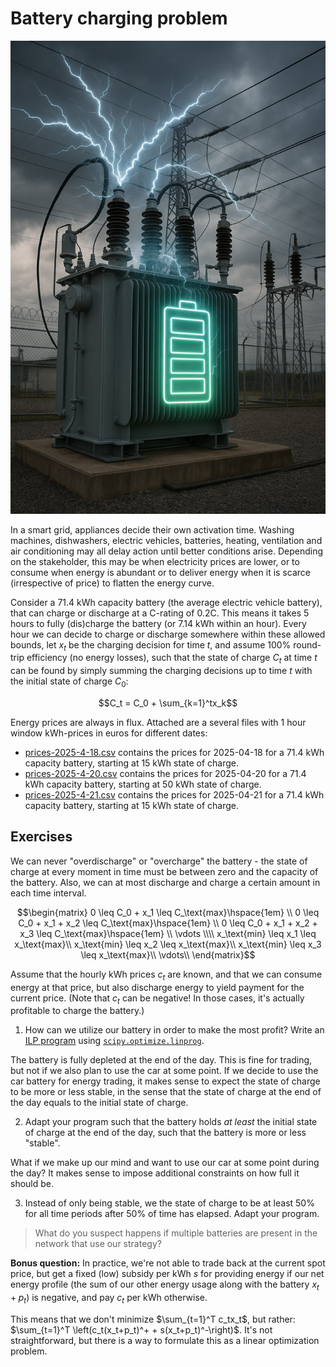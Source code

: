 # Battery charging problem

![Charging battery](charging_battery.png "Generated by ChatGPT")

In a smart grid, appliances decide their own activation time. Washing machines, dishwashers, electric vehicles, batteries, heating, ventilation and air conditioning may all delay action until better conditions arise. Depending on the stakeholder, this may be when electricity prices are lower, or to consume when energy is abundant or to deliver energy when it is scarce (irrespective of price) to flatten the energy curve.

Consider a 71.4 kWh capacity battery (the average electric vehicle battery), that can charge or discharge at a C-rating of 0.2C. This means it takes 5 hours to fully (dis)charge the battery (or 7.14 kWh within an hour). Every hour we can decide to charge or discharge somewhere within these allowed bounds, let $x_t$ be the charging decision for time $t$, and assume 100% round-trip efficiency (no energy losses), such that the state of charge $C_t$ at time $t$ can be found by simply summing the charging decisions up to time $t$ with the initial state of charge $C_0$:

$$C_t = C_0 + \sum_{k=1}^tx_k$$

Energy prices are always in flux. Attached are a several files with 1 hour window kWh-prices in euros for different dates:

- [prices-2025-4-18.csv](prices-2025-4-18.csv) contains the prices for 2025-04-18 for a 71.4 kWh capacity battery, starting at 15 kWh state of charge.
- [prices-2025-4-20.csv](prices-2025-4-20.csv) contains the prices for 2025-04-20 for a 71.4 kWh capacity battery, starting at 50 kWh state of charge.
- [prices-2025-4-21.csv](prices-2025-4-21.csv) contains the prices for 2025-04-21 for a 71.4 kWh capacity battery, starting at 15 kWh state of charge.

## Exercises

We can never "overdischarge" or "overcharge" the battery - the state of charge at every moment in time must be between zero and the capacity of the battery. Also, we can at most discharge and charge a certain amount in each time interval.

$$\begin{matrix}
0 \leq C_0 + x_1 \leq C_\text{max}\hspace{1em} \\
0 \leq C_0 + x_1 + x_2 \leq C_\text{max}\hspace{1em} \\
0 \leq C_0 + x_1 + x_2 + x_3 \leq C_\text{max}\hspace{1em} \\
\vdots \\\\
x_\text{min} \leq x_1 \leq x_\text{max}\\
x_\text{min} \leq x_2 \leq x_\text{max}\\
x_\text{min} \leq x_3 \leq x_\text{max}\\
\vdots\\
\end{matrix}$$

Assume that the hourly kWh prices $c_t$ are known, and that we can consume energy at that price, but also discharge energy to yield payment for the current price. (Note that $c_t$ can be negative! In those cases, it's actually profitable to charge the battery.)

1. How can we utilize our battery in order to make the most profit? Write an [ILP program](https://en.wikipedia.org/wiki/Integer_programming) using [`scipy.optimize.linprog`](https://docs.scipy.org/doc/scipy/reference/generated/scipy.optimize.linprog.html).

The battery is fully depleted at the end of the day. This is fine for trading, but not if we also plan to use the car at some point. If we decide to use the car battery for energy trading, it makes sense to expect the state of charge to be more or less stable, in the sense that the state of charge at the end of the day equals to the initial state of charge.

2. Adapt your program such that the battery holds _at least_ the initial state of charge at the end of the day, such that the battery is more or less "stable".

What if we make up our mind and want to use our car at some point during the day? It makes sense to impose additional constraints on how full it should be.

3. Instead of only being stable, we the state of charge to be at least 50% for all time periods after 50% of time has elapsed. Adapt your program.

> What do you suspect happens if multiple batteries are present in the network that use our strategy?

**Bonus question:** In practice, we're not able to trade back at the current spot price, but get a fixed (low) subsidy per kWh $s$ for providing energy if our net energy profile (the sum of our other energy usage along with the battery $x_t + p_t$) is negative, and pay $c_t$ per kWh otherwise.
 
This means that we don't minimize $\sum_{t=1}^T c_tx_t$, but rather: $\sum_{t=1}^T \left(c_t(x_t+p_t)^+ + s(x_t+p_t)^-\right)$. It's not straightforward, but there is a way to formulate this as a linear optimization problem.